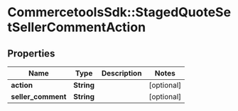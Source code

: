 # CommercetoolsSdk::StagedQuoteSetSellerCommentAction

## Properties
Name | Type | Description | Notes
------------ | ------------- | ------------- | -------------
**action** | **String** |  | [optional] 
**seller_comment** | **String** |  | [optional] 

